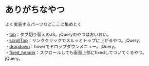 ありがちなやつ
========
よく実装するパーツなどここに集めとく

・[tab](https://github.com/hirofumiyamoto/arigachi/tree/master/tab)：タブ切り替えのJS。jQueryのやつはおいおい。  
・[scrollTop](https://github.com/hirofumiyamoto/arigachi/tree/master/scrollTop)：リンククリックでスルッとトップに上がるやつ。jQuery。  
・[dropdown](https://github.com/hirofumiyamoto/arigachi/tree/master/dropdown)：hoverでドロップダウンメニュー。jQuery。  
・[fixed_header](https://github.com/hirofumiyamoto/arigachi/tree/master/fixed_header)：スクロールしても画面上部にfixedしてついてくるやつ。jQuery。
